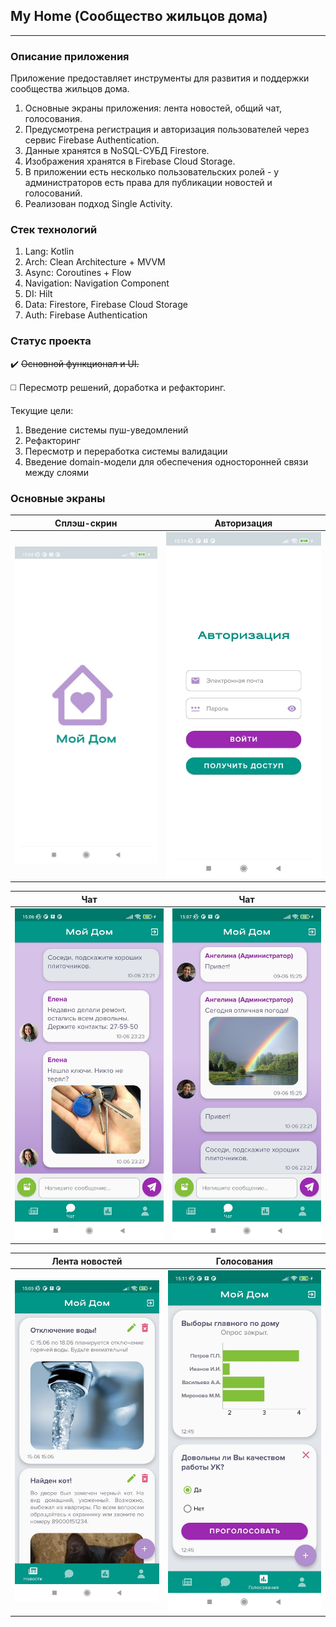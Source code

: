 ## My Home (Сообщество жильцов дома)
___

### Описание приложения
Приложение предоставляет инструменты для развития и поддержки сообщества жильцов дома.
1. Основные экраны приложения: лента новостей, общий чат, голосования.
2. Предусмотрена регистрация и авторизация пользователей через сервис Firebase Authentication.
3. Данные хранятся в NoSQL-СУБД Firestore.
4. Изображения хранятся в Firebase Cloud Storage.
5. В приложении есть несколько пользовательских ролей - у администраторов есть права для публикации новостей и голосований.
6. Реализован подход Single Activity.

### Стек технологий
1. Lang: Kotlin
2. Arch: Clean Architecture + MVVM
3. Async: Coroutines + Flow
4. Navigation: Navigation Component
5. DI: Hilt
6. Data: Firestore, Firebase Cloud Storage
7. Auth: Firebase Authentication

### Статус проекта
:heavy_check_mark: ~~Основной функционал и UI.~~

:white_medium_square: Пересмотр решений, доработка и рефакторинг.

Текущие цели:
1. Введение системы пуш-уведомлений
2. Рефакторинг
3. Пересмотр и переработка системы валидации
4. Введение domain-модели для обеспечения односторонней связи между слоями

### Основные экраны

Сплэш-скрин          |  Авторизация
:-------------------------:|:-------------------------:
![image](screenshots/1.jpg)|  ![image](screenshots/2.jpg)

Чат                      |  Чат
:-------------------------:|:-------------------------:
![image](screenshots/3.jpg)| ![image](screenshots/4.jpg)

Лента новостей     |  Голосования
:-------------------------:|:-------------------------:
![image](screenshots/5.jpg)| ![image](screenshots/6.jpg)

